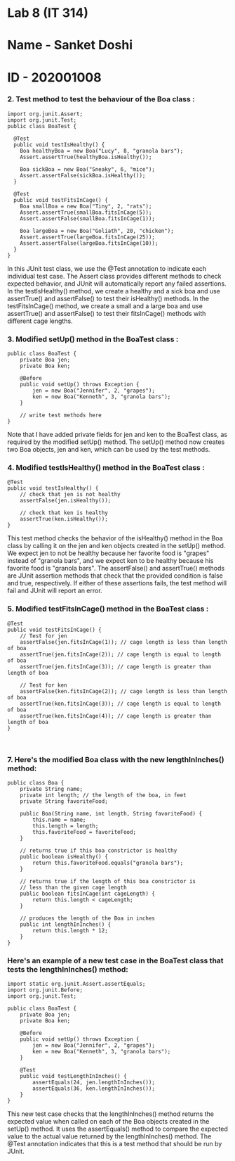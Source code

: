 # Lab 8 (IT 314)
# Name - Sanket Doshi
# ID - 202001008

### 2. Test method to test the behaviour of the Boa class :
```
import org.junit.Assert;
import org.junit.Test;
public class BoaTest {

  @Test
  public void testIsHealthy() {
    Boa healthyBoa = new Boa("Lucy", 8, "granola bars");
    Assert.assertTrue(healthyBoa.isHealthy());
   
    Boa sickBoa = new Boa("Sneaky", 6, "mice");
    Assert.assertFalse(sickBoa.isHealthy());
  }

  @Test
  public void testFitsInCage() {
    Boa smallBoa = new Boa("Tiny", 2, "rats");
    Assert.assertTrue(smallBoa.fitsInCage(5));
    Assert.assertFalse(smallBoa.fitsInCage(1));

    Boa largeBoa = new Boa("Goliath", 20, "chicken");
    Assert.assertTrue(largeBoa.fitsInCage(25));
    Assert.assertFalse(largeBoa.fitsInCage(10));
  }
}
```
In this JUnit test class, we use the @Test annotation to indicate each individual test case. The Assert class provides different methods to check expected behavior, and JUnit will automatically report any failed assertions. In the testIsHealthy() method, we create a healthy and a sick boa and use assertTrue() and assertFalse() to test their isHealthy() methods. In the testFitsInCage() method, we create a small and a large boa and use assertTrue() and assertFalse() to test their fitsInCage() methods with different cage lengths.
</br>

### 3. Modified setUp() method in the BoaTest class :
```
public class BoaTest {
    private Boa jen;
    private Boa ken;
   
    @Before
    public void setUp() throws Exception {
        jen = new Boa("Jennifer", 2, "grapes");
        ken = new Boa("Kenneth", 3, "granola bars");
    }
   
    // write test methods here
}
```
Note that I have added private fields for jen and ken to the BoaTest class, as required by the modified setUp() method. The setUp() method now creates two Boa objects, jen and ken, which can be used by the test methods.
</br>

### 4. Modified testIsHealthy() method in the BoaTest class :
```
@Test
public void testIsHealthy() {
    // check that jen is not healthy
    assertFalse(jen.isHealthy());
   
    // check that ken is healthy
    assertTrue(ken.isHealthy());
}
```
This test method checks the behavior of the isHealthy() method in the Boa class by calling it on the jen and ken objects created in the setUp() method. We expect jen to not be healthy because her favorite food is "grapes" instead of "granola bars", and we expect ken to be healthy because his favorite food is "granola bars". The assertFalse() and assertTrue() methods are JUnit assertion methods that check that the provided condition is false and true, respectively. If either of these assertions fails, the test method will fail and JUnit will report an error.
</br>

### 5. Modified testFitsInCage() method in the BoaTest class :
```
@Test
public void testFitsInCage() {
    // Test for jen
    assertFalse(jen.fitsInCage(1)); // cage length is less than length of boa
    assertTrue(jen.fitsInCage(2)); // cage length is equal to length of boa
    assertTrue(jen.fitsInCage(3)); // cage length is greater than length of boa

    // Test for ken
    assertFalse(ken.fitsInCage(2)); // cage length is less than length of boa
    assertTrue(ken.fitsInCage(3)); // cage length is equal to length of boa
    assertTrue(ken.fitsInCage(4)); // cage length is greater than length of boa
}
```
</br>

### 7. Here's the modified Boa class with the new lengthInInches() method:
```
public class Boa {
    private String name;
    private int length; // the length of the boa, in feet
    private String favoriteFood;

    public Boa(String name, int length, String favoriteFood) {
        this.name = name;
        this.length = length;
        this.favoriteFood = favoriteFood;
    }

    // returns true if this boa constrictor is healthy
    public boolean isHealthy() {
        return this.favoriteFood.equals("granola bars");
    }

    // returns true if the length of this boa constrictor is
    // less than the given cage length
    public boolean fitsInCage(int cageLength) {
        return this.length < cageLength;
    }

    // produces the length of the Boa in inches
    public int lengthInInches() {
        return this.length * 12;
    }
}
```
### Here's an example of a new test case in the BoaTest class that tests the lengthInInches() method:
```
import static org.junit.Assert.assertEquals;
import org.junit.Before;
import org.junit.Test;

public class BoaTest {
    private Boa jen;
    private Boa ken;

    @Before
    public void setUp() throws Exception {
        jen = new Boa("Jennifer", 2, "grapes");
        ken = new Boa("Kenneth", 3, "granola bars");
    }

    @Test
    public void testLengthInInches() {
        assertEquals(24, jen.lengthInInches());
        assertEquals(36, ken.lengthInInches());
    }
}
```
This new test case checks that the lengthInInches() method returns the expected value when called on each of the Boa objects created in the setUp() method. It uses the assertEquals() method to compare the expected value to the actual value returned by the lengthInInches() method. The @Test annotation indicates that this is a test method that should be run by JUnit.
</br>
